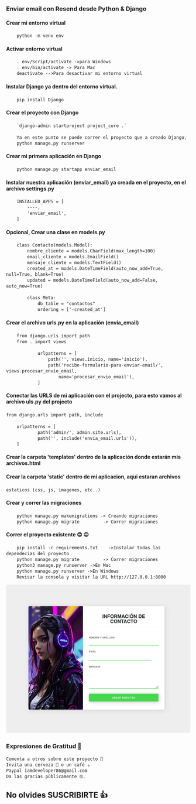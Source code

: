 ### Enviar email con Resend desde Python & Django

#### Crear mi entorno virtual

        python -m venv env

#### Activar entorno virtual

        . env/Script/activate ->para Windows
        . env/bin/activate -> Para Mac
        deactivate -->Para desactivar mi entorno virtual

#### Instalar Django ya dentro del entorno virtual.

        pip install Django

#### Crear el proyecto con Django

        `django-admin startproject project_core .`

        Ya en este punto se puede correr el proyecto que a creado Django,
        python manage.py runserver

#### Crear mi primera aplicación en Django

        python manage.py startapp enviar_email

#### Instalar nuestra aplicación (enviar_email) ya creada en el proyecto, en el archivo settings.py

        INSTALLED_APPS = [
    		----,
    		'enviar_email',
        ]

#### Opcional, Crear una clase en models.py

        class Contacto(models.Model):
            nombre_cliente = models.CharField(max_length=100)
            email_cliente = models.EmailField()
            mensaje_cliente = models.TextField()
            created_at = models.DateTimeField(auto_now_add=True, null=True, blank=True)
            updated = models.DateTimeField(auto_now_add=False, auto_now=True)

            class Meta:
                db_table = "contactos"
                ordering = ['-created_at']

#### Crear el archivo urls.py en la aplicación (envia_email)

        from django.urls import path
        from . import views

                urlpatterns = [
                    path('', views.inicio, name='inicio'),
                    path('recibe-formulario-para-enviar-email/', views.procesar_envio_email,
                        name='procesar_envio_email'),
                ]

#### Conectar las URLS de mi aplicación con el projecto, para esto vamos al archivo uls.py del projecto

    from django.urls import path, include

        urlpatterns = [
                path('admin/', admin.site.urls),
                path('', include('envia_email.urls')),
        ]

#### Crear la carpeta 'templates' dentro de la aplicación donde estarán mis archivos.html

#### Crear la carpeta 'static' dentro de mi aplicacion, aqui estaran archivos

    estaticos (css, js, imagenes, etc..)

#### Crear y correr las migraciones

        python manage.py makemigrations -> Creando migraciones
        python manage.py migrate         -> Correr migraciones

#### Correr el proyecto existente 😊 😉

        pip install -r requirements.txt    ->Instalar todas las dependecias del proyecto
        python manage.py migrate         -> Correr migraciones
        python3 manage.py runserver ->En Mac
    	python manage.py runserver ->En Windows
        Revisar la consola y visitar la URL http://127.0.0.1:8000

![](https://raw.githubusercontent.com/urian121/imagenes-proyectos-github/master/enviar-email-desde-Resend-con-Node-y-Express-urian-viera.png)

### Expresiones de Gratitud 🎁

    Comenta a otros sobre este proyecto 📢
    Invita una cerveza 🍺 o un café ☕
    Paypal iamdeveloper86@gmail.com
    Da las gracias públicamente 🤓.

## No olvides SUSCRIBIRTE 👍
